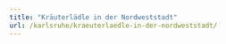 ```yaml
---
title: "Kräuterlädle in der Nordweststadt"
url: /karlsruhe/kraeuterlaedle-in-der-nordweststadt/
---
```

